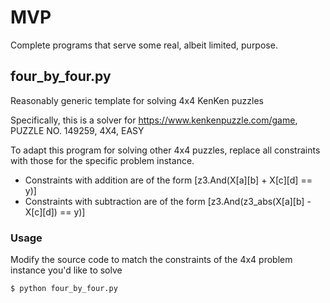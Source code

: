 # MVP

Complete programs that serve some real, albeit limited, purpose.

## four_by_four.py

Reasonably generic template for solving 4x4 KenKen puzzles

Specifically, this is a solver for https://www.kenkenpuzzle.com/game, PUZZLE NO. 149259, 4X4, EASY

To adapt this program for solving other 4x4 puzzles, replace all constraints with those for the specific problem instance.

- Constraints with addition are of the form [z3.And(X[a][b] + X[c][d] == y)]
- Constraints with subtraction are of the form [z3.And(z3_abs(X[a][b] - X[c][d]) == y)]

### Usage

Modify the source code to match the constraints of the 4x4 problem instance you'd like to solve

```
$ python four_by_four.py
```
